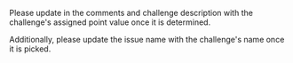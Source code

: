 Please update in the comments and challenge description with the challenge's assigned point value once it is determined.

Additionally, please update the issue name with the challenge's name once it is picked.